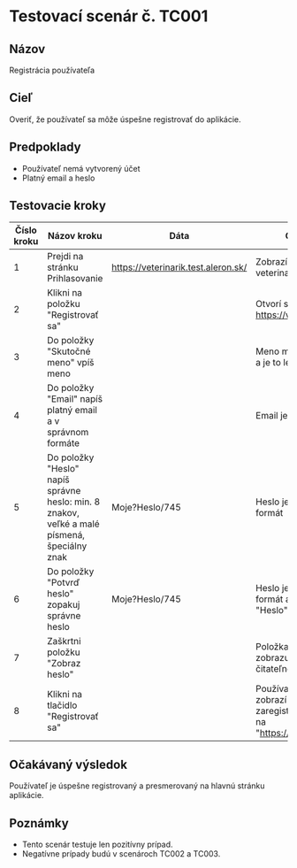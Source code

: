 # Testovací scenár č. TC001

## Názov
Registrácia používateľa

## Cieľ
Overiť, že používateľ sa môže úspešne registrovať do aplikácie.

## Predpoklady
- Používateľ nemá vytvorený účet
- Platný email a heslo

## Testovacie kroky

| Číslo kroku | Názov kroku                          | Dáta              | Očakávaný výsledok                                              |
|-------------|---------------------------------------|-------------------|-----------------------------------------------------------------|
| 1           | Prejdi na stránku Prihlasovanie       | https://veterinarik.test.aleron.sk/ | Zobrazí sa stránka veterinarik.test.aleron.sk
| 2           | Klikni na položku "Registrovať sa"   |      | Otvorí sa stránka https://veterinarik.test.aleron.sk/#                                       |
| 3           | Do položky "Skutočné meno" vpíš meno  |       | Meno má správny počet znakov XX a je to len reťazec                   |
| 4           | Do položky "Email" napíš platný email a v správnom formáte           |    | Email je platný, má správny formát |
| 5          | Do položky "Heslo" napíš správne heslo: min. 8 znakov, veľké a malé písmená, špeciálny znak           |  Moje?Heslo/745  | Heslo je správne, má správny formát |
| 6          | Do položky "Potvrď heslo" zopakuj správne heslo           | Moje?Heslo/745  | Heslo je správne, má správny formát a zhoduje sa s položkou "Heslo" |
| 7          | Zaškrtni položku "Zobraz heslo"           |   | Položka "Heslo" a "Povrd heslo" zobrazuje heslo vo formáte čitateľnom pre ľudí |
| 8          | Klikni na tlačidlo "Registrovať sa" |    | Používateľ je zaregistrovaný, zobrazí sa správa "Pouzivatel zaregistrovany ", stránka sa zmení na "https://veterinarik.test.aleron.sk/#" |

## Očakávaný výsledok
Používateľ je úspešne registrovaný a presmerovaný na hlavnú stránku aplikácie.

## Poznámky
- Tento scenár testuje len pozitívny prípad.
- Negatívne prípady budú v scenároch TC002 a TC003.


